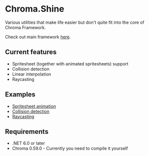 # Chroma.Shine
Various utilities that make life easier but don't quite fit into the core of Chroma Framework.

Check out main framework [here](https://github.com/Chroma-2D/Chroma).
## Current features
* Spritesheet (together with animated spritesheets) support
* Collision detection
* Linear interpolation
* Raycasting

## Examples
* [Spritesheet animation](https://github.com/Chroma-2D/Chroma.Shine/tree/master/Chroma.Shine.Examples/Animation)
* [Collision detection](https://github.com/Chroma-2D/Chroma.Shine/tree/master/Chroma.Shine.Examples/Collision)
* [Raycasting](https://github.com/Chroma-2D/Chroma.Shine/tree/master/Chroma.Shine.Examples/Raycasting)

## Requirements
* .NET 6.0 or later
* Chroma 0.59.0 - Currently you need to compile it yourself
